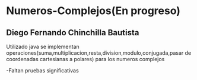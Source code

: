 # Numeros-Complejos(En progreso)

## Diego Fernando Chinchilla Bautista <br />


Utilizado java se implementan operaciones(suma,multiplicacion,resta,division,modulo,conjugada,pasar de coordenadas cartesianas a polares) para los numeros complejos

-Faltan pruebas significativas
